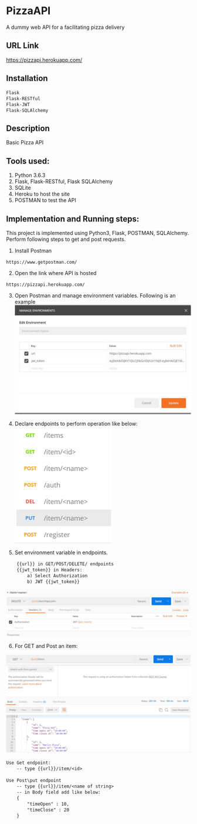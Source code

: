 # PizzaAPI
A dummy web API for a facilitating pizza delivery

## URL Link
https://pizzapi.herokuapp.com/

## Installation

```
Flask
Flask-RESTful
Flask-JWT
Flask-SQLAlchemy
```

## Description
Basic Pizza API

## Tools used:
1. Python 3.6.3
2. Flask, Flask-RESTful, Flask SQLAlchemy
3. SQLite
4. Heroku to host the site
5. POSTMAN to test the API

## Implementation and Running steps:
This project is implemented using Python3, Flask, POSTMAN, SQLAlchemy.
Perform following steps to get and post requests.
1. Install Postman
```
https://www.getpostman.com/
```
2. Open the link where API is hosted
```
https://pizzapi.herokuapp.com/
```
3. Open Postman and manage environment variables.
Following is an example
![env test](https://github.com/sumitis14/PizzaAPI/blob/master/set%20environment.JPG)

4. Declare endpoints to perform operation like below:
![end text](https://github.com/sumitis14/PizzaAPI/raw/master/end.PNG)

5. Set environment variable in endpoints.
```
    {{url}} in GET/POST/DELETE/ endpoints
    {{jwt_token}} in Headers:
        a) Select Authorization
        b) JWT {{jwt_token}}
```
![set test](https://github.com/sumitis14/PizzaAPI/raw/master/set%20environment%202.JPG)

6. For GET and Post an item:

![get test](https://github.com/sumitis14/PizzaAPI/raw/master/GET.JPG)
```
Use Get endpoint:
    -- type {{url}}/item/<id>

Use Post\put endpoint
    -- type {{url}}/item/<name of string>
    -- in Body field add like below:
    {
	    "timeOpen" : 10,
	    "timeClose" : 20
    }
```
